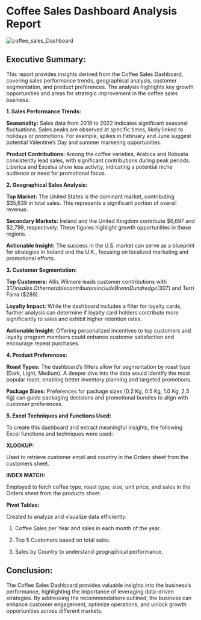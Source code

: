 # Coffee Sales Dashboard Analysis Report

![coffee_sales_Dashboard](./)

## Executive Summary:
This report provides insights derived from the Coffee Sales Dashboard, covering sales performance trends, geographical analysis, customer segmentation, and product preferences. The analysis highlights key growth opportunities and areas for strategic improvement in the coffee sales business.

**1. Sales Performance Trends:**

**Seasonality:** Sales data from 2019 to 2022 indicates significant seasonal fluctuations. Sales peaks are observed at specific times, likely linked to holidays or promotions. For example, spikes in February and June suggest potential Valentine’s Day and summer marketing opportunities.

**Product Contributions:** Among the coffee varieties, Arabica and Robusta consistently lead sales, with significant contributions during peak periods. Liberica and Excelsa show less activity, indicating a potential niche audience or need for promotional focus.


**2. Geographical Sales Analysis:**

**Top Market:** The United States is the dominant market, contributing $35,639 in total sales. This represents a significant portion of overall revenue.

**Secondary Markets:** Ireland and the United Kingdom contribute $6,697 and $2,799, respectively. These figures highlight growth opportunities in these regions.

**Actionable Insight:** The success in the U.S. market can serve as a blueprint for strategies in Ireland and the U.K., focusing on localized marketing and promotional efforts.



**3. Customer Segmentation:**

**Top Customers:** Allis Wilmore leads customer contributions with $317 in sales. Other notable contributors include Brenn Dundredge ($307) and Terri Farra ($289).

**Loyalty Impact:** While the dashboard includes a filter for loyalty cards, further analysis can determine if loyalty card holders contribute more significantly to sales and exhibit higher retention rates.

**Actionable Insight:** Offering personalized incentives to top customers and loyalty program members could enhance customer satisfaction and encourage repeat purchases.


**4. Product Preferences:**

**Roast Types:** The dashboard’s filters allow for segmentation by roast type (Dark, Light, Medium). A deeper dive into the data would identify the most popular roast, enabling better inventory planning and targeted promotions.

**Package Sizes:** Preferences for package sizes (0.2 Kg, 0.5 Kg, 1.0 Kg, 2.5 Kg) can guide packaging decisions and promotional bundles to align with customer preferences.


**5. Excel Techniques and Functions Used:**

To create this dashboard and extract meaningful insights, the following Excel functions and techniques were used:

**XLOOKUP:**

Used to retrieve customer email and country in the Orders sheet from the customers sheet.

**INDEX MATCH:**

Employed to fetch coffee type, roast type, size, unit price, and sales in the Orders sheet from the products sheet.

**Pivot Tables:**

Created to analyze and visualize data efficiently:

1. Coffee Sales per Year and sales in each month of the year.

2. Top 5 Customers based on total sales.

3. Sales by Country to understand geographical performance.


## Conclusion:
The Coffee Sales Dashboard provides valuable insights into the business’s performance, highlighting the importance of leveraging data-driven strategies. By addressing the recommendations outlined, the business can enhance customer engagement, optimize operations, and unlock growth opportunities across different markets.

